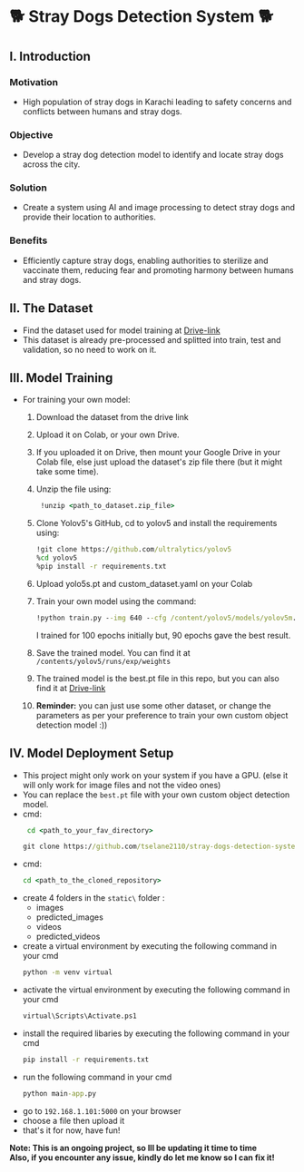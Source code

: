 # :dog2: Stray Dogs Detection System :dog2:


## **I. Introduction**

### **Motivation** 
- High population of stray dogs in Karachi leading to safety concerns and conflicts between humans and stray dogs.
### **Objective**
- Develop a stray dog detection model to identify and locate stray dogs across the city.
### **Solution**
- Create a system using AI and image processing to detect stray dogs and provide their location to authorities.
### **Benefits**
- Efficiently capture stray dogs, enabling authorities to sterilize and vaccinate them, reducing fear and promoting harmony between humans and stray dogs.

## **II. The Dataset**
* Find the dataset used for model training at [Drive-link](https://drive.google.com/file/d/1v8dlVtK31Ob07VK056vutVntPzvDMS8V/view?usp=drive_link)
* This dataset is already pre-processed and splitted into train, test and validation, so no need to work on it.


## **III. Model Training**
* For training your own model:

  1. Download the dataset from the drive link
  2. Upload it on Colab, or your own Drive.
  3. If you uploaded it on Drive, then mount your Google Drive in your Colab file, else just upload the dataset's zip file there (but it might take some time).
  4. Unzip the file using: <br>
     ```cmd
      !unzip <path_to_dataset.zip_file>
     ```
  5. Clone Yolov5's GitHub, cd to yolov5 and install the requirements using: <br>
  
     ```cmd
     !git clone https://github.com/ultralytics/yolov5
     %cd yolov5
     %pip install -r requirements.txt
     ```
  7. Upload yolo5s.pt and custom_dataset.yaml on your Colab
  8. Train your own model using the command: <br>
     ```cmd
     !python train.py --img 640 --cfg /content/yolov5/models/yolov5m.yaml --hyp /content/yolov5/data/hyps/hyp.scratch-med.yaml --batch 32 --epochs 50 --data /content/custom_dataset.yaml --weights /content/yolov5s.pt  --workers 24 
     ```
     I trained for 100 epochs initially but, 90 epochs gave the best result.
  9. Save the trained model. You can find it at `/contents/yolov5/runs/exp/weights`
  10. The trained model is the best.pt file in this repo, but you can also find it at [Drive-link](https://drive.google.com/drive/folders/1C8by4nxxDmteD-d1FThhAlI3na92QDzr?usp=sharing)
  11. **Reminder:** you can just use some other dataset, or change the parameters as per your preference to train your own custom object detection model :))

## **IV. Model Deployment Setup**
* This project might only work on your system if you have a GPU. (else it will only work for image files and not the video ones)
* You can replace the `best.pt` file with your own custom object detection model.
* cmd:
  ```cmd
   cd <path_to_your_fav_directory>
  ```
   ```cmd
   git clone https://github.com/tselane2110/stray-dogs-detection-system
    ```
* cmd:
  ```cmd
  cd <path_to_the_cloned_repository>
  ```
* create 4 folders in the `static\` folder :
  * images
  * predicted_images
  * videos
  * predicted_videos
* create a virtual environment by executing the following command in your cmd
  ```cmd
  python -m venv virtual
  ```
* activate the virtual environment by executing the following command in your cmd
  ```cmd
  virtual\Scripts\Activate.ps1
  ``` 
* install the required libaries by executing the following command in your cmd
  ```cmd
  pip install -r requirements.txt
  ```
* run the following command in your cmd
  ```cmd
  python main-app.py
  ```
* go to `192.168.1.101:5000` on your browser
* choose a file then upload it
* that's it for now, have fun!


**Note: This is an ongoing project, so Ill be updating it time to time**
<br>
**Also, if you encounter any issue, kindly do let me know so I can fix it!**


